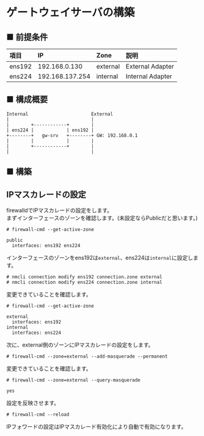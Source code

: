 # ゲートウェイサーバの構築
## ■ 前提条件
|項目|IP|Zone|説明|
|:---|:---|:---|:---|
|ens192|192.168.0.130|external|External Adapter|
|ens224|192.168.137.254|internal|Internal Adapter|

## ■ 構成概要
```
Internal                       External
|                              |
|        +------------+        |
| ens224 |            | ens192 |
+--------+   gw-srv   +--------+ GW: 192.168.0.1
|        |            |        |
|        +------------+        |
|                              |
```
## ■ 構築
## IPマスカレードの設定
firewalldでIPマスカレードの設定をします。  
まずインターフェースのゾーンを確認します。(未設定ならPublicだと思います。)
```
# firewall-cmd --get-active-zone
```
```
public
  interfaces: ens192 ens224
```
インターフェースのゾーンをens192は`external`、ens224は`internal`に設定します。
```
# nmcli connection modify ens192 connection.zone external
# nmcli connection modify ens224 connection.zone internal
```
変更できていることを確認します。
```
# firewall-cmd --get-active-zone
```
```
external
  interfaces: ens192
internal
  interfaces: ens224
```
次に、external側のゾーンにIPマスカレードの設定をします。
```
# firewall-cmd --zone=external --add-masquerade --permanent
```
変更できていることを確認します。
```
# firewall-cmd --zone=external --query-masquerade
```
```
yes
```
設定を反映させます。
```
# firewall-cmd --reload
```
IPフォワードの設定はIPマスカレード有効化により自動で有効になります。
